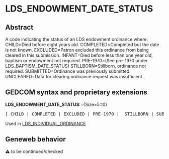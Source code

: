 ﻿# LDS_ENDOWMENT_DATE_STATUS
## Abstract
A code indicating the status of an LDS endowment ordinance where:
CHILD=Died before eight years old.
COMPLETED=Completed but the date is not known.
EXCLUDED=Patron excluded this ordinance from being cleared in this submission.
INFANT=Died before less than one year old, baptism or endowment not required.
PRE-1970=(See pre-1970 under LDS_BAPTISM_DATE_STATUS)
STILLBORN=Stillborn, ordinance not required.
SUBMITTED=Ordinance was previously submitted.
UNCLEARED=Data for clearing ordinance request was insufficient.


## GEDCOM syntax and proprietary extensions

**LDS_ENDOWMENT_DATE_STATUS**:={Size=5:10}
<pre>
[ CHILD | COMPLETED | EXCLUDED | PRE-1970 |  STILLBORN | SUBMITTED | UNCLEARED ]
</pre>
Used in <a href=Ged.LDS_INDIVIDUAL_ORDINANCE.md>LDS_INDIVIDUAL_ORDINANCE</a><br />


## Geneweb behavior



:warning: to be continued/checked

